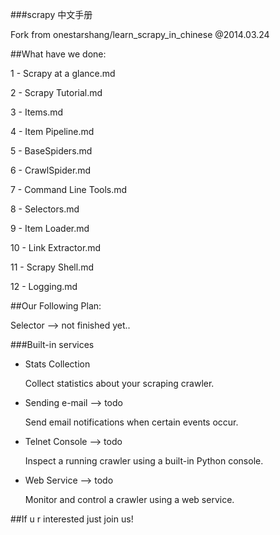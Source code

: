 ###scrapy 中文手册

Fork from onestarshang/learn_scrapy_in_chinese @2014.03.24

##What have we done:

1 - Scrapy at a glance.md	

2 - Scrapy Tutorial.md	

3 - Items.md	

4 - Item Pipeline.md	

5 - BaseSpiders.md

6 - CrawlSpider.md

7 - Command Line Tools.md

8 - Selectors.md

9 - Item Loader.md

10 - Link Extractor.md

11 - Scrapy Shell.md

12 - Logging.md

##Our Following Plan:


Selector  --> not finished yet..

###Built-in services

- Stats Collection

  Collect statistics about your scraping crawler.
- Sending e-mail --> todo

  Send email notifications when certain events occur.
- Telnet Console --> todo
  
  Inspect a running crawler using a built-in Python console.
- Web Service --> todo

  Monitor and control a crawler using a web service.


##If u r interested just join us!

